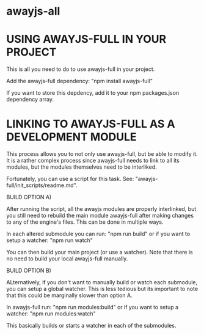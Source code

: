 awayjs-all
==========

USING AWAYJS-FULL IN YOUR PROJECT
==========================================================

This is all you need to do to use awayjs-full in your project.

Add the awayjs-full dependency: 
"npm install awayjs-full"

If you want to store this depdency, add it to your npm packages.json dependency array.

LINKING TO AWAYJS-FULL AS A DEVELOPMENT MODULE
==========================================================

This process allows you to not only use awayjs-full, but be able to modify it. It is a rather complex process since awayjs-full needs to link to all its modules, but the modules themselves need to be interliked.

Fortunately, you can use a script for this task. See: "awayjs-full/init_scripts/readme.md".

BUILD OPTION A)

After running the script, all the awayjs modules are properly interlinked, but you still need
to rebuild the main module awayjs-full after making changes to any of the engine's files. This can be done in multiple ways.

In each altered submodule you can run:
"npm run build" 
or if you want to setup a watcher:
"npm run watch"

You can then build your main project (or use a watcher). Note that there is no need to build your local awayjs-full manually.

BUILD OPTION B)

ALternatively, if you don't want to manually build or watch each submodule, you can setup a global
watcher. This is less tedious but its important to note that this could be marginally slower than option A.

In awayjs-full run:
"npm run modules:build" 
or if you want to setup a watcher:
"npm run modules:watch"

This basically builds or starts a watcher in each of the submodules.
